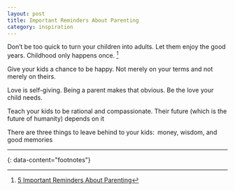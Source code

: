 ```yaml
---
layout: post
title: Important Reminders About Parenting
category: inspiration
---
```


Don’t be too quick to turn your children into adults. Let them enjoy the good years. Childhood only happens once. [^1]

Give your kids a chance to be happy. Not merely on your terms and not merely on theirs.

Love is self-giving. Being a parent makes that obvious. Be the love your child needs.

Teach your kids to be rational and compassionate. Their future (which is the future of humanity) depends on it

There are three things to leave behind to your kids: money, wisdom, and good memories

---
{: data-content="footnotes"}

[^1]: [5 Important Reminders About Parenting](https://livingwithconfidence.net/2024/02/13/5-important-reminders-about-parenting/)
